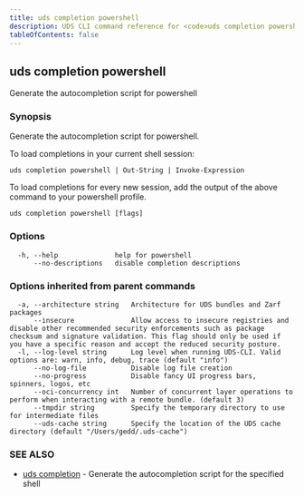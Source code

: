 ```yaml
---
title: uds completion powershell
description: UDS CLI command reference for <code>uds completion powershell</code>.
tableOfContents: false
---
```


<!-- Page generated by UDS CLI; DO NOT EDIT -->

## uds completion powershell

Generate the autocompletion script for powershell

### Synopsis

Generate the autocompletion script for powershell.

To load completions in your current shell session:

	uds completion powershell | Out-String | Invoke-Expression

To load completions for every new session, add the output of the above command
to your powershell profile.


```
uds completion powershell [flags]
```

### Options

```
  -h, --help              help for powershell
      --no-descriptions   disable completion descriptions
```

### Options inherited from parent commands

```
  -a, --architecture string   Architecture for UDS bundles and Zarf packages
      --insecure              Allow access to insecure registries and disable other recommended security enforcements such as package checksum and signature validation. This flag should only be used if you have a specific reason and accept the reduced security posture.
  -l, --log-level string      Log level when running UDS-CLI. Valid options are: warn, info, debug, trace (default "info")
      --no-log-file           Disable log file creation
      --no-progress           Disable fancy UI progress bars, spinners, logos, etc
      --oci-concurrency int   Number of concurrent layer operations to perform when interacting with a remote bundle. (default 3)
      --tmpdir string         Specify the temporary directory to use for intermediate files
      --uds-cache string      Specify the location of the UDS cache directory (default "/Users/gedd/.uds-cache")
```

### SEE ALSO

* [uds completion](/commands/uds_completion/)	 - Generate the autocompletion script for the specified shell
